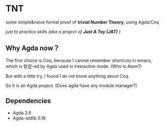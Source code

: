 # TNT
some simple&naive formal proof of **trivial Number Theory**, using Agda/Coq

*just to practice skills (aka a project of **Just A Toy (JAT)** )*

## Why Agda now？
The first choice is Coq, because I cannot remember shortcuts in emacs, which is 钦定-ed by Agda used in interactive mode. (Who is Atom?)

But with a little try, I found I do not know anything about Coq.

So It is an Agda project. (Does agda have any module manager?)

## Dependencies

- Agda 2.6
- Agda-stdlib 0.16
